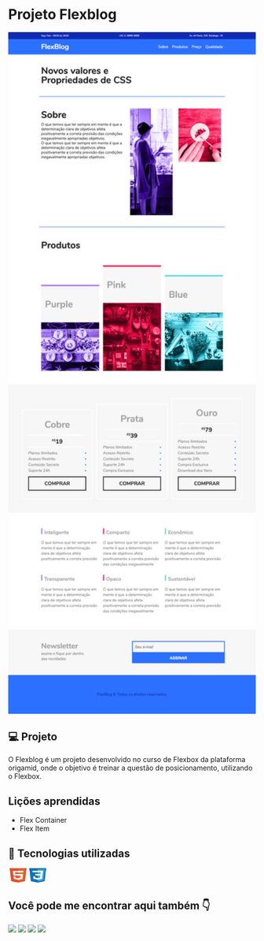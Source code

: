 # Projeto Flexblog

<img src="https://github.com/rema77/FlexBox/blob/main/assets/img/projeto_flexbox.png" width="655" alt="Projeto Flexblog">

## 💻 Projeto

O Flexblog é um projeto desenvolvido no curso de Flexbox da plataforma origamid, onde o objetivo é treinar a questão de posicionamento, utilizando o Flexbox.

## Lições aprendidas

- Flex Container
- Flex Item

## 🚀 Tecnologias utilizadas

<img alt="HTML" height="30" width="40" src="https://raw.githubusercontent.com/devicons/devicon/master/icons/html5/html5-original.svg"><img alt="CSS" height="30" width="40" src="https://raw.githubusercontent.com/devicons/devicon/master/icons/css3/css3-original.svg">

## Você pode me encontrar aqui também 👇

<a href="https://instagram.com/renatovmartins" target="_blank"><img src="https://img.shields.io/badge/-Instagram-%23E4405F?style=for-the-badge&logo=instagram&logoColor=white" target="_blank"></a> <a href="https://www.linkedin.com/in/renatovmartins/)" target="_blank"><img src="https://img.shields.io/badge/-LinkedIn-%230077B5?style=for-the-badge&logo=linkedin&logoColor=white" target="_blank"></a> <a href = "mailto:renatovmartins@gmail.com"><img src="https://img.shields.io/badge/-Gmail-%23333?style=for-the-badge&logo=gmail&logoColor=white" target="_blank"></a> <a href="https://discord.gg/renatovitormartins#1155" target="_blank"><img src="https://img.shields.io/badge/Discord-7289DA?style=for-the-badge&logo=discord&logoColor=white" target="_blank"></a>
